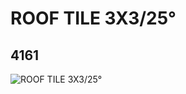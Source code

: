 # ROOF TILE 3X3/25°
## 4161
![ROOF TILE 3X3/25°](https://lc-www-live-s.legocdn.com/media/bricks/5/2/416126.jpg)